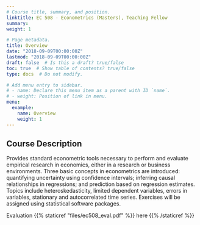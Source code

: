 ```yaml
---
# Course title, summary, and position.
linktitle: EC 508 - Econometrics (Masters), Teaching Fellow
summary: 
weight: 1

# Page metadata.
title: Overview
date: "2018-09-09T00:00:00Z"
lastmod: "2018-09-09T00:00:00Z"
draft: false  # Is this a draft? true/false
toc: true  # Show table of contents? true/false
type: docs  # Do not modify.

# Add menu entry to sidebar.
# - name: Declare this menu item as a parent with ID `name`.
# - weight: Position of link in menu.
menu:
  example:
    name: Overview
    weight: 1
---
```

 ## Course Description
Provides standard econometric tools necessary to perform and evaluate empirical research in economics, either in a research or business environments. Three basic concepts in econometrics are introduced: quantifying uncertainty using confidence intervals; inferring causal relationships in regressions; and prediction based on regression estimates. Topics include heteroskedasticity, limited dependent variables, errors in variables, stationary and autocorrelated time series. Exercises will be assigned using statistical software packages.

Evaluation {{% staticref "files/ec508_eval.pdf" %}} here {{% /staticref %}}  


